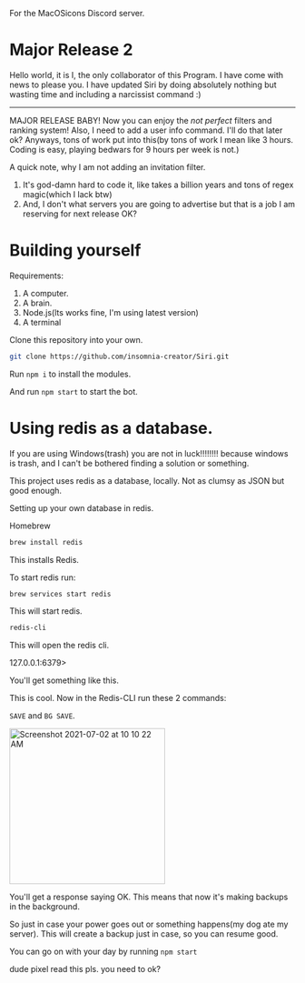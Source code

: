 
For the MacOSicons Discord server.

# Major Release 2
Hello world, it is I, the only collaborator of this Program. I have come with news to please you. I have updated Siri by doing absolutely nothing but wasting time and including a narcissist command :)

---
MAJOR RELEASE BABY! Now you can enjoy the *not perfect* filters and ranking system!
Also, I need to add a user info command. I'll do that later ok? Anyways, tons of work put into this(by tons of work I mean like 3 hours. Coding is easy, playing bedwars for 9 hours per week is not.)


A quick note, why I am not adding an invitation filter.

1. It's god-damn hard to code it, like takes a billion years and tons of regex magic(which I lack btw)
2. And, I don't what servers you are going to advertise but that is a job I am reserving for next release OK?

# Building yourself

Requirements:
1. A computer.
2. A brain.
3. Node.js(lts works fine, I'm using latest version)
4. A terminal

Clone this repository into your own.

```zsh
git clone https://github.com/insomnia-creator/Siri.git
```
Run `npm i` to install the modules.


And run ``npm start`` to start the bot.

# Using redis as a database.

If you are using Windows(trash) you are not in luck!!!!!!!! because windows is trash, and I can't be bothered finding a solution or something. 

This project uses redis as a database, locally. Not as clumsy as JSON but good enough.

Setting up your own database in redis.

Homebrew

```zsh
brew install redis
```
This installs Redis.

To start redis run:
```zsh
brew services start redis
```

This will start redis.

```zsh
redis-cli
```
This will open the redis cli.

127.0.0.1:6379>

You'll get something like this.

This is cool.
Now in the Redis-CLI run these 2 commands:

``SAVE`` and ``BG SAVE``.

<img width="274" alt="Screenshot 2021-07-02 at 10 10 22 AM" src="https://user-images.githubusercontent.com/69950985/124221601-b741a800-db1d-11eb-923f-3a015d1ba369.png">

You'll get a response saying OK. This means that now it's making backups in the background.

So just in case your power goes out or something happens(my dog ate my server).
This will create a backup just in case, so you can resume good.

You can go on with your day by running ``npm start``

dude pixel read this pls. you need to ok?
